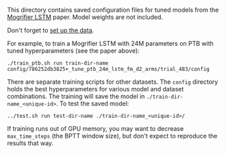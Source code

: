 This directory contains saved configuration files for tuned models from the
[Mogrifier LSTM](https://arxiv.org/abs/1909.01792) paper. Model weights are not
included.

Don't forget to [set up the data](../../README.md).

For example, to train a Mogrifier LSTM with 24M parameters on PTB with tuned
hyperparameters (see the paper above):

    ./train_ptb.sh run train-dir-name config/786252db3825+_tune_ptb_24m_lstm_fm_d2_arms/trial_483/config

There are separate training scripts for other datasets. The `config` directory
holds the best hyperparameters for various model and dataset combinations. The
training will save the model in `./train-dir-name_<unique-id>`. To test the
saved model:

    ../test.sh run test-dir-name ./train-dir-name_<unique-id>/

If training runs out of GPU memory, you may want to decrease `max_time_steps`
(the BPTT window size), but don't expect to reproduce the results that way.
